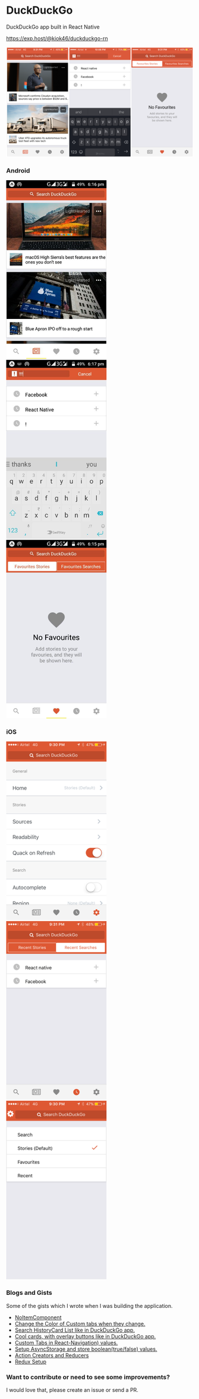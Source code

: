 # DuckDuckGo
DuckDuckGo app built in React Native


https://exp.host/@kiok46/duckduckgo-rn

<img src="screenshots/cover.png">


### Android

<img src="screenshots/stories.jpg?raw=true" width="270"> <img src="screenshots/search.jpg?raw=true" width="270"> <img src="screenshots/favourites.jpg?raw=true" width="270">

### iOS

<img src="screenshots/settings.PNG?raw=true" width="270"> <img src="screenshots/recent_searches.PNG?raw=true" width="270"> <img src="screenshots/defaulttab.PNG?raw=true" width="270">


### Blogs and Gists

Some of the gists which I wrote when I was building the application.

-  [NoItemComponent](https://gist.github.com/kiok46/7f183b4b2556b7151fb811bfa8e5dbb0)
-  [Change the Color of Custom tabs when they change.](https://gist.github.com/kiok46/88bb4eccc3bebebef6253a5ea87691b8)
-  [Search HistoryCard List like in DuckDuckGo app.](https://gist.github.com/kiok46/74a97fbf34ecfd188544f3b676164c56)
-  [Cool cards, with overlay buttons like in DuckDuckGo app.](https://gist.github.com/kiok46/0ca892d2b377827098937f0d0b2daf9e)
-  [Custom Tabs in React-Navigation) values.](https://gist.github.com/kiok46/eb446d86210707e836603258528fcf3c)
-  [Setup AsyncStorage and store boolean(true/false) values.](https://gist.github.com/kiok46/421dbc17843212118d78c2fe2cd35c2c)
-  [Action Creators and Reducers](https://gist.github.com/kiok46/eed0dd78719405b1ccad12edeb1139af)
-  [Redux Setup](https://gist.github.com/kiok46/724320960a3f4c6f81612d63bfa9b218)


### Want to contribute or need to see some improvements?
I would love that, please create an issue or send a PR.
